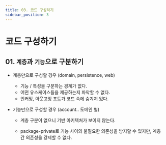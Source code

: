 ```yaml
---
title: 03. 코드 구성하기
sidebar_position: 3
---
```

# 코드 구성하기

## 01. `계층`과 `기능`으로 구분하기

- 계층만으로 구성할 경우 (domain, persistence, web)

  - 기능 / 특성을 구분하는 경계가 없다.
  - 어떤 유스케이스들을 제공하는지 파악할 수 없다.
  - 인커밍, 아웃고잉 포트가 코드 속에 숨겨져 있다.

- 기능만으로 구성할 경우 (account.. 도메인 별)

  - 계층 구분이 없으니 기반 아키텍처가 보이지 않는다.

  - package-private로 기능 사이의 불필요한 의존성을 방지할 수 있지만, 계층 간 의존성을 강제할 수 없다.

    

